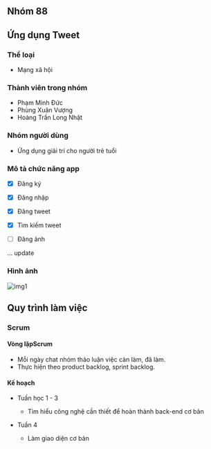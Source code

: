 ## Nhóm 88


## Ứng dụng Tweet

### Thể loại

* Mạng xã hội

### Thành viên trong nhóm

* Phạm Minh Đức
* Phùng Xuân Vượng
* Hoàng Trần Long Nhật


### Nhóm người dùng

* Ứng dụng giải trí cho người trẻ tuổi


### Mô tả chức năng app

- [x] Đăng ký
- [x] Đăng nhập
- [x] Đăng tweet
- [x] Tìm kiếm tweet
- [ ] Đăng ảnh


... update


### Hình ảnh

![img1](https://i.imgur.com/zye9qEh.png)


## Quy trình làm việc

### Scrum

#### Vòng lặpScrum

* Mỗi ngày chat nhóm thảo luận việc càn làm, đã làm.
* Thực hiện theo product backlog, sprint backlog.

#### Kế hoạch

* Tuần học 1 - 3
    * Tìm hiểu công nghệ cần thiết để hoàn thành back-end cơ bản

* Tuần 4
    * Làm giao diện cơ bản



